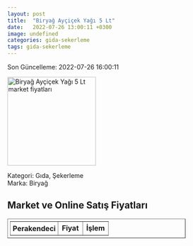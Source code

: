 ```yaml
---
layout: post
title:  "Biryağ Ayçiçek Yağı 5 Lt"
date:   2022-07-26 13:00:11 +0300
image: undefined
categories: gida-sekerleme
tags: gida-sekerleme
---
```


Son Güncelleme: 2022-07-26 16:00:11

<img src="undefined" width="200" alt="Biryağ Ayçiçek Yağı 5 Lt market fiyatları" />

Kategori: Gıda, Şekerleme
<br />
Marka: Biryağ

<h2>Market ve Online Satış Fiyatları</h2>

<table border="1" style="padding: 5px;width:80%;">
  <tr>
    <td style="padding: 5px;"><strong>Perakendeci</strong></td>
    <td><strong>Fiyat</strong></td>
    <td><strong>İşlem</strong></td>
  </tr>
  
</table>
